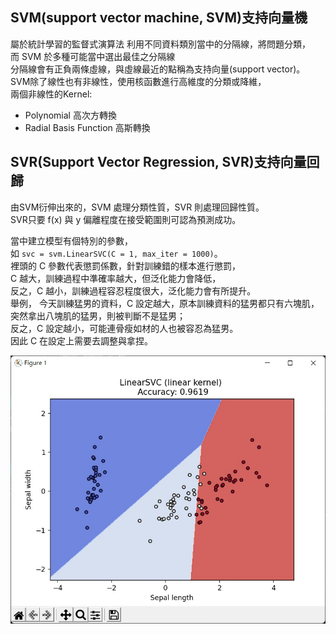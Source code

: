 ## SVM(support vector machine, SVM)支持向量機
屬於統計學習的監督式演算法
利用不同資料類別當中的分隔線，將問題分類，</br>
而 SVM 於多種可能當中選出最佳之分隔線 </br>
分隔線會有正負兩條虛線，與虛線最近的點稱為支持向量(support vector)。</br>
SVM除了線性也有非線性，使用核函數進行高維度的分類或降維，</br>
兩個非線性的Kernel:</br>
- Polynomial 高次方轉換
- Radial Basis Function 高斯轉換

## SVR(Support Vector Regression, SVR)支持向量回歸
由SVM衍伸出來的，SVM 處理分類性質，SVR 則處理回歸性質。</br>
SVR只要 f(x) 與 y 偏離程度在接受範圍則可認為預測成功。

當中建立模型有個特別的參數，</br>
如 `svc = svm.LinearSVC(C = 1, max_iter = 1000)`。</br>
裡頭的 C 參數代表懲罰係數，針對訓練錯的樣本進行懲罰，</br>
C 越大，訓練過程中準確率越大，但泛化能力會降低，</br>
反之，C 越小，訓練過程容忍程度很大，泛化能力會有所提升。</br>
舉例， 今天訓練猛男的資料，C 設定越大，原本訓練資料的猛男都只有六塊肌，</br>
突然拿出八塊肌的猛男，則被判斷不是猛男；</br>
反之，C 設定越小，可能連骨瘦如材的人也被容忍為猛男。</br>
因此 C 在設定上需要去調整與拿捏。


![image](LinearSVC_result.jpg)
